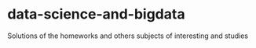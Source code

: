 # data-science-and-bigdata
Solutions of the homeworks and others subjects of interesting and studies
